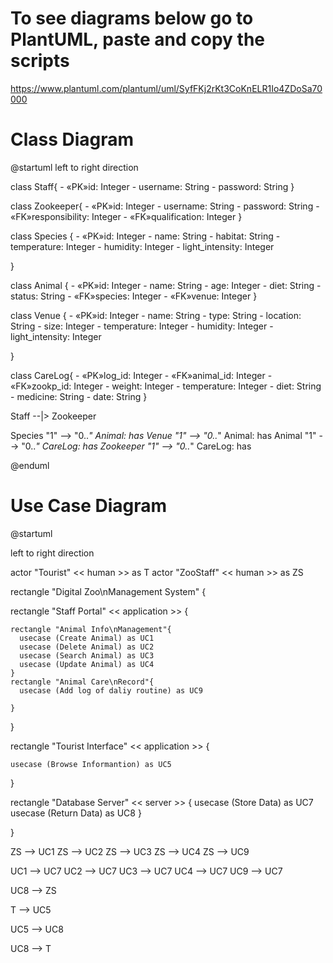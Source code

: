 # To see diagrams below go to PlantUML, paste and copy the scripts
https://www.plantuml.com/plantuml/uml/SyfFKj2rKt3CoKnELR1Io4ZDoSa70000

# Class Diagram

@startuml
left to right direction

class Staff{
    - «PK»id: Integer
    - username: String
    - password: String
}

class Zookeeper{
    - «PK»id: Integer
    - username: String
    - password: String
    - «FK»responsibility: Integer
    - «FK»qualification: Integer
}

class Species {
    - «PK»id: Integer
    - name: String
    - habitat: String
    - temperature: Integer
    - humidity: Integer
    - light_intensity: Integer

}


class Animal {
    - «PK»id: Integer
    - name: String
    - age: Integer
    - diet: String
    - status: String
    - «FK»species: Integer
    - «FK»venue: Integer
}


class Venue {
    - «PK»id: Integer
    - name: String
    - type: String
    - location: String
    - size: Integer
    - temperature: Integer
    - humidity: Integer
    - light_intensity: Integer

}

class CareLog{
    - «PK»log_id: Integer
    - «FK»animal_id: Integer
    - «FK»zookp_id: Integer
    - weight: Integer
    - temperature: Integer
    - diet: String
    - medicine: String
    - date: String
}


Staff --|> Zookeeper

Species "1" --> "0..*" Animal: has
Venue "1" --> "0..*" Animal: has
Animal "1" --> "0..*" CareLog: has
Zookeeper "1" --> "0..*" CareLog: has


@enduml

# Use Case Diagram
@startuml

left to right direction

actor "Tourist" << human >> as T
actor "ZooStaff" << human >> as ZS

rectangle "Digital Zoo\nManagement System" {
  
  rectangle "Staff Portal" << application >> {
   
    rectangle "Animal Info\nManagement"{
      usecase (Create Animal) as UC1
      usecase (Delete Animal) as UC2
      usecase (Search Animal) as UC3
      usecase (Update Animal) as UC4
    }
    rectangle "Animal Care\nRecord"{
      usecase (Add log of daliy routine) as UC9

    }


  }

  rectangle "Tourist Interface" << application >> {


    usecase (Browse Informantion) as UC5

  }
  
  rectangle "Database Server" << server >> {
    usecase (Store Data) as UC7
    usecase (Return Data) as UC8
  }
  
}

ZS --> UC1
ZS --> UC2
ZS --> UC3
ZS --> UC4
ZS --> UC9

UC1 --> UC7
UC2 --> UC7
UC3 --> UC7
UC4 --> UC7
UC9 --> UC7

UC8 --> ZS

T --> UC5

UC5 --> UC8

UC8 --> T
